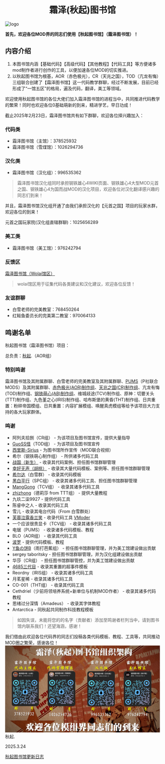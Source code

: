 <h1 align="center">
    霜泽(秋起)图书馆
</h1>

![logo](./image/logo.png)

**首先，欢迎各位MOD界的同志们使用【秋起图书馆】（霜泽图书馆）！**

## 内容介绍

1. 本图书馆内涵【基础代码】【高级代码】【其他教程】【代码工具】等方便诸多mod制作者进行创作的工具，以便加速各位MOD的切实推进。
2. 以秋起图书馆为根基，AOR（赤色极光），CR（天兆之国），TOD（亢龙有悔）三组联合创建了【霜泽图书馆】这一代码教学群聊，经过不断发展，目前已经形成了“一馆五区”的格局，遍及代码，翻译，美工等领域。

欢迎使用秋起图书馆的各位大佬们加入霜泽图书馆的进程当中，共同推进代码教学的繁荣！同时也欢迎各位0基础萌新的到来，精进学艺，早日功成！

截止2025年2月23日，霜泽图书馆共有如下群聊，欢迎各位择兴趣加入：

### 代码类

- 霜泽图书馆（主馆）：378525932
- 霜泽图书馆（雪煤馆）：1026294736

### 汉化类

- 霜泽图书馆（汉化组）：996535362

> 霜泽图书馆汉化组同时承担钢铁雄心4WIKI页面、钢铁雄心4大型MOD元首之国、钢铁雄心4为国而战MOD的汉化项目，欢迎各位对汉化翻译感兴趣的同志们到来！


并且，霜泽图书馆汉化组开通了由我们承担汉化的【元首之国】项目的玩家水群，欢迎各位的到来！

元首之国玩家院(汉化组直辖群聊)：1025656289

### 美工类

- 霜泽图书馆（美工馆）：976242794

### 反馈区

[霜泽图书馆（Wolai馆区）](https://www.wolai.com/public-invitation/gFTAf2i4WTG1sWqGbXkG2F)
> wolai馆区用于征集代码各类建议和汉化建议，欢迎各位反馈！

### 友谊群聊

- 白雪老师的完美教室：768450264
- 红鲑鱼委员长的完美第二教室：970064133

## 鸣谢名单

秋起图书馆（霜泽图书馆）项目：

总负责：[秋起](https://space.bilibili.com/1121632645).（AOR组）

### 特别鸣谢

霜泽图书馆及其附属群聊、白雪老师的完美教室及其附属群聊、[PUMS](https://space.bilibili.com/1368200706)（P社联合MODS）及其附属群聊、[赤色极光(AOR)制作组](https://space.bilibili.com/15492488)、[天兆之国(CR)制作组](https://space.bilibili.com/3493284349479406)、亢龙有悔(TOD)制作组、[钢铁萌心(AB)制作组](https://steamcommunity.com/sharedfiles/filedetails/?id=2879371758)、维城歧途(TCV)制作组、原神：切要关头(TTT)制作组、九色堇之心(IRIS)制作组、哈布斯堡的黄昏(THT)制作组、日共重置：粉碎帝国模组、日共重置：内容扩展模组、唤醒真虎模组等给予该项目大力支持的各大玩家群体。

### 鸣谢

- 阿列夫拾捌（CR组） - 为该项目及图书馆宣传，提供大量指导
- [GuoSS怪](https://space.bilibili.com/7403958)（TOD组） - 为该项目及图书馆宣传
- [西里斯-Sirius](https://space.bilibili.com/11067472) - 为图书馆所作宣传（MOD联合视频）
- 希尔（钢铁萌心制作组） - 所供诸多代码工具
- [战国（新生）](https://space.bilibili.com/1029778161) - 收录其代码案例、担任图书馆群聊管理
- [幸好无声（胡桃）](https://space.bilibili.com/545733083) - 收录其大量代码模板、案例等、担任图书馆群聊管理
- [希尔达](https://steamcommunity.com/sharedfiles/filedetails/?id=3285343649)（白雪群） - 收录其代码模板
- [黑白平行](https://space.bilibili.com/13276247)（SPC组） - 收录其诸多代码工具、担任图书馆群聊管理
- [MangGong](https://github.com/MangoGong)（TCV组） - 收录其诸多代码工具
- [zhizhong](https://space.bilibili.com/74159435)（德莉莎 from TTT组） - 提供大量教程
- 九玖二柒9927 - 提供代码工具
- 陈睿中之人 - 收录其代码工具
- 雪儿 - 收录其电台代码（From 白雪群处）
- [芙蓉泣露香兰笑](https://github.com/textGamex) - 收录代码工具 [VModer](https://github.com/textGamex/VModer)
- 一个应该很贵显卡（TCV组） - 收录其诸多代码工具
- 电锯（PUMS） - 收录诸多代码模板、教程
- BLO（AOR组） - 收录其代码工具
- [波罗](https://space.bilibili.com/403825504) - 提供代码模板、教程
- [Y鱼の饼B](https://space.bilibili.com/546778033)（雨打芭蕉组） - 担任图书馆群聊管理，并为美工馆建设做出贡献
- sergey taboritsky - 担任图书馆群聊管理，并为汉化组建设做出贡献
- 华莎（CR组） - 担任图书馆群聊管控，并为美工馆建设做出贡献
- [4685三代目](https://space.bilibili.com/318894689) - 收录其重置的超事件模板
- Reordny（IRIS组） - 收录其诸多代码工具
- 月茗星稀 - 收录其诸多代码工具
- CO-001（THT组） - 收录其代码工具
- Cethdriel（少前将领培养系统+新单位与机制MOD作者） - 收录其诸多代码教程
- 思绪过分深情（Amadeus） - 收录其字体教程
- Antarctica - 同秋起共同制作科技教程模板

>如因失误，未能将您的的名字（贡献者）添加至鸣谢者栏列当中，请到图书馆内联系我们！还望海涵，感谢！

我们借由此欢迎各位代码界的同志们投稿各类代码模板、教程、工具等，共同推动MOD圈之繁荣，感谢各位！
![qq](./image/qq.png)
秋起.

2025.3.24

[秋起图书馆更新日志](./更新日志.txt)